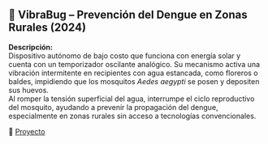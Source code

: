 ## 📌 VibraBug – Prevención del Dengue en Zonas Rurales (2024)

**Descripción:**  
Dispositivo autónomo de bajo costo que funciona con energía solar y cuenta con un temporizador oscilante analógico. Su mecanismo activa una vibración intermitente en recipientes con agua estancada, como floreros o baldes, impidiendo que los mosquitos *Aedes aegypti* se posen y depositen sus huevos.  
Al romper la tensión superficial del agua, interrumpe el ciclo reproductivo del mosquito, ayudando a prevenir la propagación del dengue, especialmente en zonas rurales sin acceso a tecnologías convencionales.

🔗 [Proyecto](https://docs.google.com/spreadsheets/d/1LHCLiL1IKkCoUQOBJwm0rjLfJErv5A0dq8J5gNpmpmo/edit?gid=0#gid=0)
